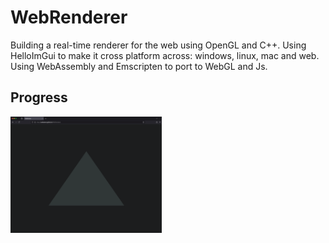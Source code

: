 # WebRenderer
Building a real-time renderer for the web using OpenGL and C++. Using HelloImGui to make it cross platform across: windows, linux, mac and web. Using WebAssembly and Emscripten to port to WebGL and Js.

## Progress
<div style="display: flex; justify-content: space-between;">
  <img src="./assets/thumbnails/renderTriangleWeb.png" alt="Static Triangle on Web" width="48%">
</div>